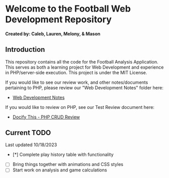 # Welcome to the Football Web Development Repository
#### Created by: Caleb, Lauren, Melony, & Mason
## Introduction
This repository contains all the code for the Football Analysis Application. This serves as both a learning project for Web Development and experience in PHP/server-side execution. This project is under the MIT License.

If you would like to see our review work, and other notes/documents pertaining to PHP, please review our "Web Development Notes" folder here:
* [Web Development Notes](https://github.com/Calebv07/Football_Web_Dev/tree/main/Web_Development_Notes)

If you would like to review on PHP, see our Test Review document here:
* [Docify This - PHP CRUD Review](https://docsify-this.net/?basePath=https://raw.githubusercontent.com/Calebv07/Football_Web_Dev/main/Web_Development_Notes&homepage=TestReview.md&browser-tab-title=Test%20Review%20%7C%20Web%20Development&hide-credits=true&toc-narrow=true)

## Current TODO
Last updated 10/18/2023
- [*] Complete play history table with functionality
- [ ] Bring things together with animations and CSS styles
- [ ] Start work on analysis and game calculations